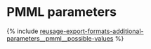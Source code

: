 # PMML parameters

{% include [reusage-export-formats-additional-parameters__pmml__possible-values](../_includes/work_src/reusage-export-formats/additional-parameters__pmml__possible-values.md) %}

